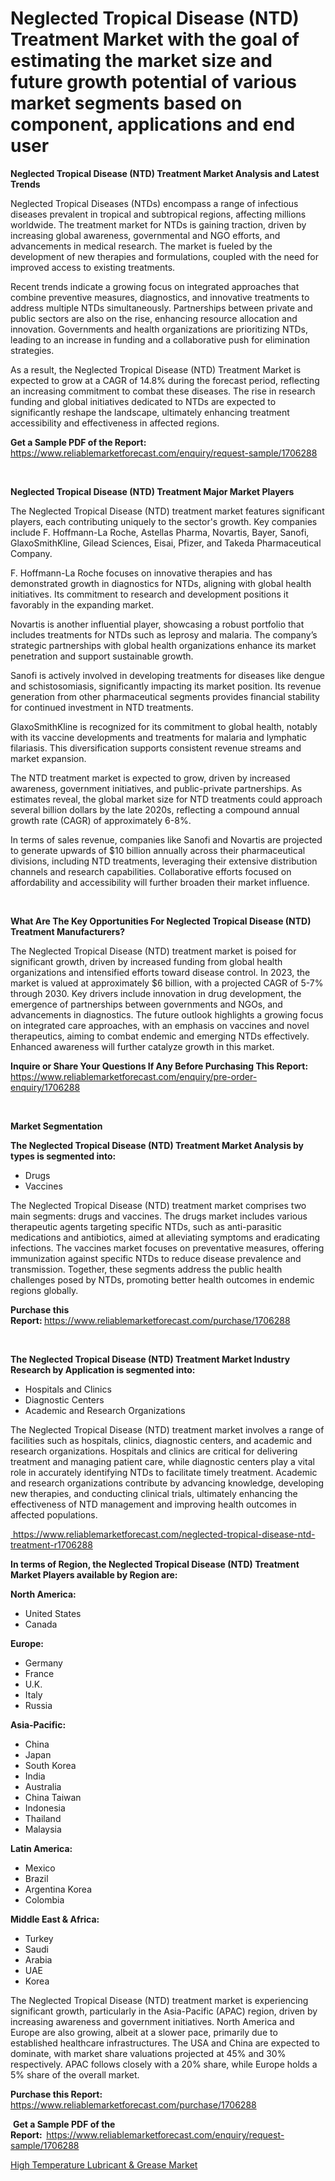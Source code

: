 <p><h1>Neglected Tropical Disease (NTD) Treatment Market with the goal of estimating the market size and future growth potential of various market segments based on component, applications and end user</h1></p><p><strong>Neglected Tropical Disease (NTD) Treatment Market Analysis and Latest Trends</strong></p>
<p><p>Neglected Tropical Diseases (NTDs) encompass a range of infectious diseases prevalent in tropical and subtropical regions, affecting millions worldwide. The treatment market for NTDs is gaining traction, driven by increasing global awareness, governmental and NGO efforts, and advancements in medical research. The market is fueled by the development of new therapies and formulations, coupled with the need for improved access to existing treatments.</p><p>Recent trends indicate a growing focus on integrated approaches that combine preventive measures, diagnostics, and innovative treatments to address multiple NTDs simultaneously. Partnerships between private and public sectors are also on the rise, enhancing resource allocation and innovation. Governments and health organizations are prioritizing NTDs, leading to an increase in funding and a collaborative push for elimination strategies. </p><p>As a result, the Neglected Tropical Disease (NTD) Treatment Market is expected to grow at a CAGR of 14.8% during the forecast period, reflecting an increasing commitment to combat these diseases. The rise in research funding and global initiatives dedicated to NTDs are expected to significantly reshape the landscape, ultimately enhancing treatment accessibility and effectiveness in affected regions.</p></p>
<p><strong>Get a Sample PDF of the Report:&nbsp;</strong> <a href="https://www.reliablemarketforecast.com/enquiry/request-sample/1706288?utm_campaign=3169&utm_medium=2&utm_source=Github&utm_content=ia&utm_term=27032025&utm_id=neglected-tropical-disease-ntd-treatment">https://www.reliablemarketforecast.com/enquiry/request-sample/1706288</a></p>
<p>&nbsp;</p>
<p><strong>Neglected Tropical Disease (NTD) Treatment Major Market Players</strong></p>
<p><p>The Neglected Tropical Disease (NTD) treatment market features significant players, each contributing uniquely to the sector's growth. Key companies include F. Hoffmann-La Roche, Astellas Pharma, Novartis, Bayer, Sanofi, GlaxoSmithKline, Gilead Sciences, Eisai, Pfizer, and Takeda Pharmaceutical Company. </p><p>F. Hoffmann-La Roche focuses on innovative therapies and has demonstrated growth in diagnostics for NTDs, aligning with global health initiatives. Its commitment to research and development positions it favorably in the expanding market. </p><p>Novartis is another influential player, showcasing a robust portfolio that includes treatments for NTDs such as leprosy and malaria. The company’s strategic partnerships with global health organizations enhance its market penetration and support sustainable growth.</p><p>Sanofi is actively involved in developing treatments for diseases like dengue and schistosomiasis, significantly impacting its market position. Its revenue generation from other pharmaceutical segments provides financial stability for continued investment in NTD treatments.</p><p>GlaxoSmithKline is recognized for its commitment to global health, notably with its vaccine developments and treatments for malaria and lymphatic filariasis. This diversification supports consistent revenue streams and market expansion.</p><p>The NTD treatment market is expected to grow, driven by increased awareness, government initiatives, and public-private partnerships. As estimates reveal, the global market size for NTD treatments could approach several billion dollars by the late 2020s, reflecting a compound annual growth rate (CAGR) of approximately 6-8%. </p><p>In terms of sales revenue, companies like Sanofi and Novartis are projected to generate upwards of $10 billion annually across their pharmaceutical divisions, including NTD treatments, leveraging their extensive distribution channels and research capabilities. Collaborative efforts focused on affordability and accessibility will further broaden their market influence.</p></p>
<p>&nbsp;</p>
<p><strong>What Are The Key Opportunities For Neglected Tropical Disease (NTD) Treatment Manufacturers?</strong></p>
<p><p>The Neglected Tropical Disease (NTD) treatment market is poised for significant growth, driven by increased funding from global health organizations and intensified efforts toward disease control. In 2023, the market is valued at approximately $6 billion, with a projected CAGR of 5-7% through 2030. Key drivers include innovation in drug development, the emergence of partnerships between governments and NGOs, and advancements in diagnostics. The future outlook highlights a growing focus on integrated care approaches, with an emphasis on vaccines and novel therapeutics, aiming to combat endemic and emerging NTDs effectively. Enhanced awareness will further catalyze growth in this market.</p></p>
<p><strong>Inquire or Share Your Questions If Any Before Purchasing This Report:</strong> <a href="https://www.reliablemarketforecast.com/enquiry/pre-order-enquiry/1706288?utm_campaign=3169&utm_medium=2&utm_source=Github&utm_content=ia&utm_term=27032025&utm_id=neglected-tropical-disease-ntd-treatment">https://www.reliablemarketforecast.com/enquiry/pre-order-enquiry/1706288</a></p>
<p>&nbsp;</p>
<p><strong>Market Segmentation</strong></p>
<p><strong>The Neglected Tropical Disease (NTD) Treatment Market Analysis by types is segmented into:</strong></p>
<p><ul><li>Drugs</li><li>Vaccines</li></ul></p>
<p><p>The Neglected Tropical Disease (NTD) treatment market comprises two main segments: drugs and vaccines. The drugs market includes various therapeutic agents targeting specific NTDs, such as anti-parasitic medications and antibiotics, aimed at alleviating symptoms and eradicating infections. The vaccines market focuses on preventative measures, offering immunization against specific NTDs to reduce disease prevalence and transmission. Together, these segments address the public health challenges posed by NTDs, promoting better health outcomes in endemic regions globally.</p></p>
<p><strong>Purchase this Report:&nbsp;</strong><a href="https://www.reliablemarketforecast.com/purchase/1706288?utm_campaign=3169&utm_medium=2&utm_source=Github&utm_content=ia&utm_term=27032025&utm_id=neglected-tropical-disease-ntd-treatment">https://www.reliablemarketforecast.com/purchase/1706288</a></p>
<p>&nbsp;</p>
<p><strong>The Neglected Tropical Disease (NTD) Treatment Market Industry Research by Application is segmented into:</strong></p>
<p><ul><li>Hospitals and Clinics</li><li>Diagnostic Centers</li><li>Academic and Research Organizations</li></ul></p>
<p><p>The Neglected Tropical Disease (NTD) treatment market involves a range of facilities such as hospitals, clinics, diagnostic centers, and academic and research organizations. Hospitals and clinics are critical for delivering treatment and managing patient care, while diagnostic centers play a vital role in accurately identifying NTDs to facilitate timely treatment. Academic and research organizations contribute by advancing knowledge, developing new therapies, and conducting clinical trials, ultimately enhancing the effectiveness of NTD management and improving health outcomes in affected populations.</p></p>
<p><a href="https://www.reliablemarketforecast.com/neglected-tropical-disease-ntd-treatment-r1706288?utm_campaign=3169&utm_medium=2&utm_source=Github&utm_content=ia&utm_term=27032025&utm_id=neglected-tropical-disease-ntd-treatment">&nbsp;https://www.reliablemarketforecast.com/neglected-tropical-disease-ntd-treatment-r1706288</a></p>
<p><strong>In terms of Region, the Neglected Tropical Disease (NTD) Treatment Market Players available by Region are:</strong></p>
<p>
    <p> <strong> North America: </strong>
        <ul>
            <li>United States</li>
            <li>Canada</li>
        </ul>
        </p> 
    <p> <strong> Europe: </strong>
        <ul>
            <li>Germany</li>
            <li>France</li>
            <li>U.K.</li>
            <li>Italy</li>
            <li>Russia</li>
        </ul>
        </p> 
    <p> <strong> Asia-Pacific: </strong>
        <ul>
            <li>China</li>
            <li>Japan</li>
            <li>South Korea</li>
            <li>India</li>
            <li>Australia</li>
            <li>China Taiwan</li>
            <li>Indonesia</li>
            <li>Thailand</li>
            <li>Malaysia</li>
        </ul>
        </p> 
    <p> <strong> Latin America: </strong>
        <ul>
            <li>Mexico</li>
            <li>Brazil</li>
            <li>Argentina Korea</li>
            <li>Colombia</li>
        </ul>
        </p> 
    <p> <strong> Middle East & Africa: </strong>
        <ul>
            <li>Turkey</li>
            <li>Saudi</li>
            <li>Arabia</li>
            <li>UAE</li>
            <li>Korea</li>
        </ul>
    </p>
    </p>
<p><p>The Neglected Tropical Disease (NTD) treatment market is experiencing significant growth, particularly in the Asia-Pacific (APAC) region, driven by increasing awareness and government initiatives. North America and Europe are also growing, albeit at a slower pace, primarily due to established healthcare infrastructures. The USA and China are expected to dominate, with market share valuations projected at 45% and 30% respectively. APAC follows closely with a 20% share, while Europe holds a 5% share of the overall market.</p></p>
<p><strong>Purchase this Report: </strong><a href="https://www.reliablemarketforecast.com/purchase/1706288?utm_campaign=3169&utm_medium=2&utm_source=Github&utm_content=ia&utm_term=27032025&utm_id=neglected-tropical-disease-ntd-treatment">https://www.reliablemarketforecast.com/purchase/1706288</a></p>
<p>&nbsp;<strong>Get a Sample PDF of the Report:&nbsp;&nbsp;</strong><a href="https://www.reliablemarketforecast.com/enquiry/request-sample/1706288?utm_campaign=3169&utm_medium=2&utm_source=Github&utm_content=ia&utm_term=27032025&utm_id=neglected-tropical-disease-ntd-treatment">https://www.reliablemarketforecast.com/enquiry/request-sample/1706288</a></p>
<p><strong></strong></p>
<p><p><a href="https://github.com/vasosblenksk/Market-Research-Report-List-1/blob/main/high-temperature-lubricant-grease-market.md?utm_campaign=3169&utm_medium=2&utm_source=Github&utm_content=ia&utm_term=27032025&utm_id=neglected-tropical-disease-ntd-treatment">High Temperature Lubricant & Grease Market</a></p></p>